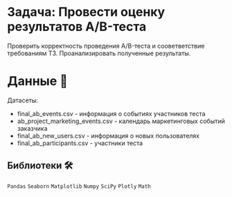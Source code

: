 # **Задача:** Провести оценку результатов A/B-теста

Проверить корректность проведения A/B-теста и сооветветствие требованиям ТЗ. Проанализировать полученные результаты.

# Данные 📁

Датасеты:

* final_ab_events.csv - информация о событиях участников теста
* ab_project_marketing_events.csv - календарь маркетинговых событий заказчика
* final_ab_new_users.csv - информация о новых пользователях
* final_ab_participants.csv - участники теста

## Библиотеки 🛠️

`Pandas` `Seaborn` `Matplotlib` `Numpy` `SciPy` `Plotly` `Math`
<br>
